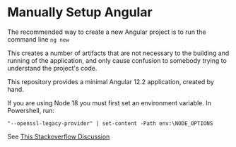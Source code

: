 # Manually Setup Angular
The recommended way to create a new Angular project is to run the command line `ng new`

This creates a number of artifacts that are not necessary to the building and running of the application, and only cause confusion to somebody trying to understand the project's code.

This repository provides a minimal Angular 12.2 application, created by hand.

If you are using Node 18 you must first set an environment variable.
In Powershell, run:

````
"--openssl-legacy-provider" | set-content -Path env:\NODE_OPTIONS
````

See [This Stackoverflow Discussion](https://stackoverflow.com/a/69699772/25216)
